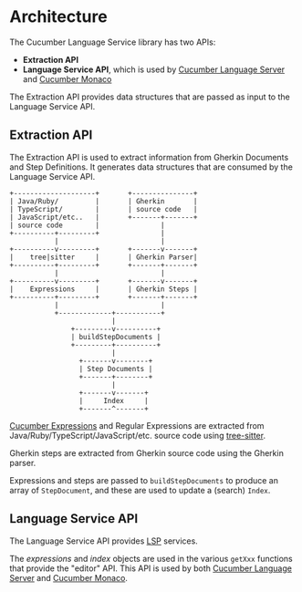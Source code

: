 # Architecture

The Cucumber Language Service library has two APIs:

* **Extraction API**
* **Language Service API**, which is used by [Cucumber Language Server](https://github.com/cucumber/language-server/#readme)
  and [Cucumber Monaco](https://github.com/cucumber/monaco/#readme)

The Extraction API provides data structures that are passed as input to the Language Service API.

## Extraction API

The Extraction API is used to extract information from Gherkin Documents and Step Definitions. It generates data structures
that are consumed by the Language Service API.

```
+--------------------+       +---------------+
| Java/Ruby/         |       | Gherkin       |
| TypeScript/        |       | source code   |
| JavaScript/etc..   |       +-------+-------+
| source code        |               |
+----------+---------+               |
           |                         |
+----------v---------+       +-------v-------+
|    tree|sitter     |       | Gherkin Parser|
+----------+---------+       +-------+-------+
           |                         |
+----------v---------+       +-------v-------+
|    Expressions     |       | Gherkin Steps |
+----------+---------+       +-------+-------+
           |                         |
           +-------------+-----------+
                         |
               +---------v----------+
               | buildStepDocuments |
               +---------+----------+
                         |
                 +-------v--------+
                 | Step Documents |
                 +-------+--------+
                         |
                 +-------v-------+
                 |     Index     |
                 +-------^-------+    
```

[Cucumber Expressions](https://github.com/cucumber/cucumber-expressions/#readme) and Regular Expressions are extracted
from Java/Ruby/TypeScript/JavaScript/etc. source code using [tree-sitter](https://tree-sitter.github.io/tree-sitter/).

Gherkin steps are extracted from Gherkin source code using the Gherkin parser.

Expressions and steps are passed to `buildStepDocuments` to produce an array of `StepDocument`, and these are used to update
a (search) `Index`.

## Language Service API

The Language Service API provides [LSP](https://microsoft.github.io/language-server-protocol/) services.  

The *expressions* and *index* objects are used in the various `getXxx` functions that provide the
"editor" API. This API is used by both [Cucumber Language Server](https://github.com/cucumber/language-server/#readme) 
and [Cucumber Monaco](https://github.com/cucumber/monaco/#readme).
